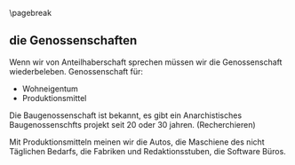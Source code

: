 \pagebreak

## die Genossenschaften

Wenn wir von Anteilhaberschaft sprechen müssen wir die Genossenschaft wiederbeleben.
Genossenschaft für:

* Wohneigentum
* Produktionsmittel

Die Baugenossenschaft ist bekannt, es gibt ein Anarchistisches Baugenossenschfts projekt seit 20 oder 30 jahren. (Recherchieren)

Mit Produktionsmitteln meinen wir die Autos, die Maschiene des nicht Täglichen Bedarfs, die Fabriken und Redaktionsstuben, die Software Büros. 


